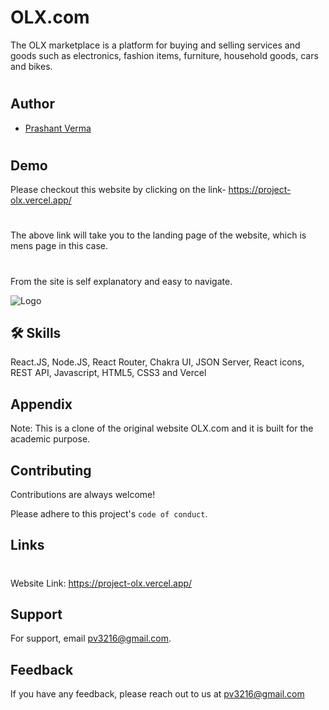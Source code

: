 
# OLX.com


The OLX marketplace is a platform for buying and selling services and goods such as electronics, fashion items, furniture, household goods, cars and bikes.
#

 

## Author

- [Prashant Verma](https://github.com/Prashant3216)
#



## Demo

Please checkout this website by clicking on the link-
https://project-olx.vercel.app/
#
The above link will take you to the landing page of the website, which is mens page in this case.
#
From the site is self explanatory and easy to navigate.

![Logo](https://logos-world.net/wp-content/uploads/2022/04/OLX-Symbol.png)


## 🛠 Skills
React.JS, Node.JS, React Router, Chakra UI, JSON Server, React icons, REST API, Javascript, HTML5, CSS3 and Vercel


## Appendix

Note: This is a clone of the original website OLX.com and it is built for the 
academic purpose.


## Contributing

Contributions are always welcome!

Please adhere to this project's `code of conduct`.


## Links
#
Website Link: https://project-olx.vercel.app/


## Support

For support, email pv3216@gmail.com.


## Feedback

If you have any feedback, please reach out to us at pv3216@gmail.com


